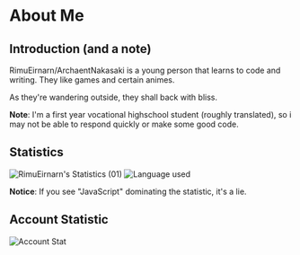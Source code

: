 # About Me

## Introduction (and a note)


RimuEirnarn/ArchaentNakasaki is a young person that learns to code and writing. They like games and certain animes.

As they're wandering outside, they shall back with bliss.

**Note**: I'm a first year vocational highschool student (roughly translated), so i may not be able to respond quickly or make some good code.

## Statistics

<div align="left">
  <img src="https://github-readme-stats-rimueirnarn.vercel.app/api?username=RimuEirnarn&show_icons=true&theme=tokyonight&count_private=true" alt="RimuEirnarn's Statistics (01)"/>
  <img src="https://github-readme-stats-rimueirnarn.vercel.app/api/top-langs/?username=RimuEirnarn&layout=compact&theme=tokyonight&langs_count=6" alt="Language used"/>
</div>

**Notice**: If you see "JavaScript" dominating the statistic, it's a lie.

## Account Statistic

![Account Stat](https://metrics.lecoq.io/RimuEirnarn?template=classic&config.timezone=Asia%2FJakarta)

<!---
RimuEirnarn/RimuEirnarn is a ✨ special ✨ repository because its `README.md` (this file) appears on your GitHub profile.
You can click the Preview link to take a look at your changes.
--->
